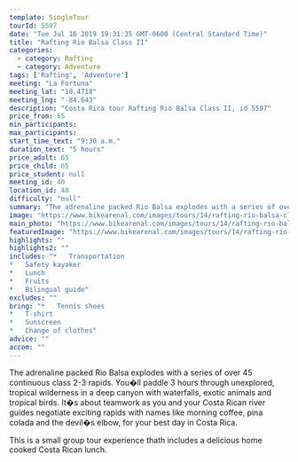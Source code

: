 ```yaml
---
template: SingleTour
tourId: 5597
date: "Tue Jul 16 2019 19:31:35 GMT-0600 (Central Standard Time)"
title: "Rafting Rio Balsa Class II"
categories: 
  - category: Rafting
  - category: Adventure
tags: ['Rafting', 'Adventure']
meeting: "La Fortuna"
meeting_lat: "10.4718"
meeting_lng: "-84.643"
description: "Costa Rica tour Rafting Rio Balsa Class II, id 5597"
price_from: 65
min_participants: 
max_participants: 
start_time_text: "9:30 a.m."
duration_text: "5 hours"
price_adult: 65
price_child: 65
price_student: null
meeting_id: 40
location_id: 40
difficulty: "null"
summary: "The adrenaline packed Rio Balsa explodes with a series of over 45 continuous class 2-3 rapids."
image: "https://www.bikearenal.com/images/tours/14/rafting-rio-balsa-class-ii.jpg"
main_photo: "https://www.bikearenal.com/images/tours/14/rafting-rio-balsa-class-ii.jpg"
featuredImage: "https://www.bikearenal.com/images/tours/14/rafting-rio-balsa-class-ii.jpg"
highlights: ""
highlights2: ""
includes: "*   Transportation
*   Safety kayaker
*   Lunch
*   Fruits
*   Bilingual guide"
excludes: ""
bring: "*   Tennis shoes
*   T-shirt
*   Sunscreen
*   Change of clothes"
advice: ""
accom: ""
---
```

The adrenaline packed Rio Balsa explodes with a series of over 45 continuous class 2-3 rapids. You�ll paddle 3 hours through unexplored, tropical wilderness in a deep canyon with waterfalls, exotic animals and tropical birds. It�s about teamwork as you and your Costa Rican river guides negotiate exciting rapids with names like morning coffee, pina colada and the devil�s elbow, for your best day in Costa Rica.

This is a small group tour experience thath includes a delicious home cooked Costa Rican lunch.